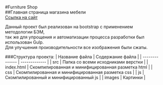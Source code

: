 #Furniture Shop  
##Главная страница магазина мебели  
[Ссылка на сайт](https://uett.github.io/Furniture_Shop/)

Данный проект был реализован на bootstrap с применением методологии БЭМ,  
так же для упрощения и автоматизации процесса разработки был использован Gulp.  
Для улучшения производительности все изображения были сжаты. 

###Структура проекта:
| Название файла | Содержание файла |
| -------------- | -------------    |
| src            | Папка со всеми исходниками верстки    |
| index.html   | Скомпилированная и минифицированная разметка html |
| css   | Скомпилированная и минифицированная разметка css |
| js   | Скомпилированный и минифицированный js |
| images   | Картинки |
